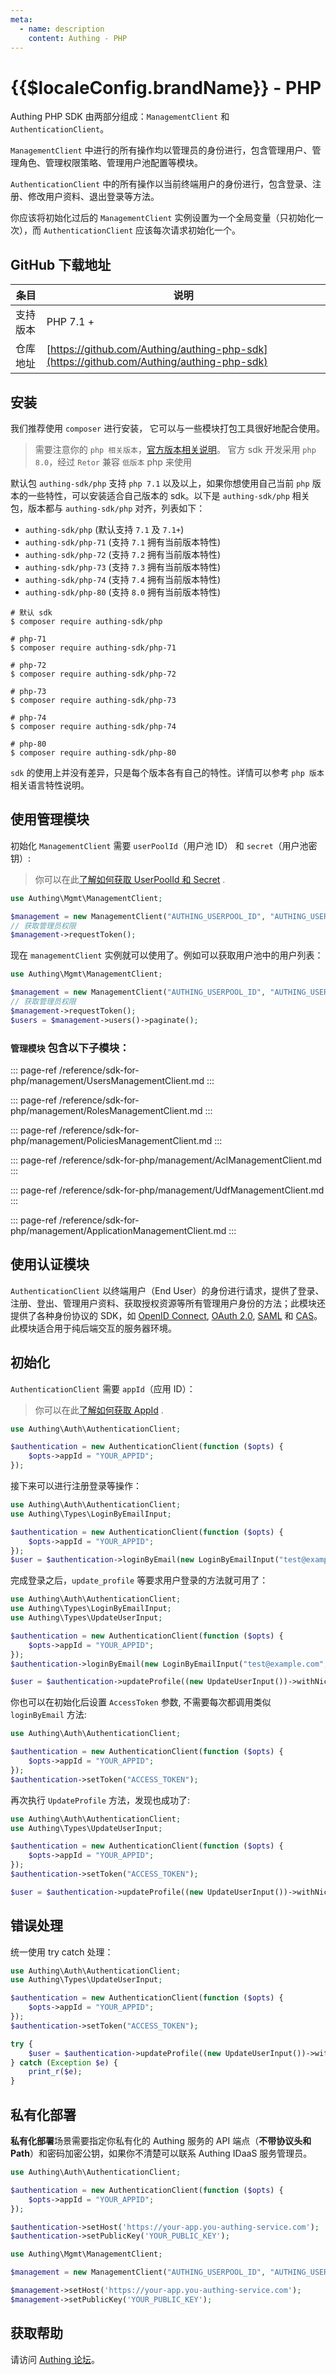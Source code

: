 ```yaml
---
meta:
  - name: description
    content: Authing - PHP
---
```


# {{$localeConfig.brandName}} - PHP

<LastUpdated/>

Authing PHP SDK 由两部分组成：`ManagementClient` 和 `AuthenticationClient`。

`ManagementClient` 中进行的所有操作均以管理员的身份进行，包含管理用户、管理角色、管理权限策略、管理用户池配置等模块。

`AuthenticationClient` 中的所有操作以当前终端用户的身份进行，包含登录、注册、修改用户资料、退出登录等方法。

你应该将初始化过后的 `ManagementClient` 实例设置为一个全局变量（只初始化一次），而 `AuthenticationClient` 应该每次请求初始化一个。

## GitHub 下载地址

| 条目     | 说明                                        |
| -------- | ------------------------------------------- |
| 支持版本 |  PHP 7.1 +                                 |
| 仓库地址 | [https://github.com/Authing/authing-php-sdk](https://github.com/Authing/authing-php-sdk) |

## 安装

我们推荐使用 `composer` 进行安装， 它可以与一些模块打包工具很好地配合使用。

> 需要注意你的 `php 相关版本`，[官方版本相关说明](https://www.php.net/supported-versions.php)。
> 官方 sdk 开发采用 `php 8.0`，经过 `Retor` 兼容 `低版本` php 来使用

默认包 `authing-sdk/php` 支持 `php 7.1` 以及以上，如果你想使用自己当前 `php` 版本的一些特性，可以安装适合自己版本的 sdk。以下是 `authing-sdk/php` 相关包，版本都与 `authing-sdk/php` 对齐，列表如下：

- `authing-sdk/php` (默认支持 `7.1` 及 `7.1+`)
- `authing-sdk/php-71` (支持 `7.1` 拥有当前版本特性)
- `authing-sdk/php-72` (支持 `7.2` 拥有当前版本特性)
- `authing-sdk/php-73` (支持 `7.3` 拥有当前版本特性)
- `authing-sdk/php-74` (支持 `7.4` 拥有当前版本特性)
- `authing-sdk/php-80` (支持 `8.0` 拥有当前版本特性)

```shell
# 默认 sdk
$ composer require authing-sdk/php

# php-71
$ composer require authing-sdk/php-71

# php-72
$ composer require authing-sdk/php-72

# php-73
$ composer require authing-sdk/php-73

# php-74
$ composer require authing-sdk/php-74

# php-80
$ composer require authing-sdk/php-80
```

`sdk` 的使用上并没有差异，只是每个版本各有自己的特性。详情可以参考 `php 版本` 相关语言特性说明。 

## 使用管理模块

初始化 `ManagementClient` 需要 `userPoolId`（用户池 ID） 和 `secret`（用户池密钥）:

> 你可以在此[了解如何获取 UserPoolId 和 Secret](/guides/faqs/get-userpool-id-and-secret.md) .

```php
use Authing\Mgmt\ManagementClient;

$management = new ManagementClient("AUTHING_USERPOOL_ID", "AUTHING_USERPOOL_SECRET");
// 获取管理员权限
$management->requestToken();
```

现在 `managementClient` 实例就可以使用了。例如可以获取用户池中的用户列表：

```php
use Authing\Mgmt\ManagementClient;

$management = new ManagementClient("AUTHING_USERPOOL_ID", "AUTHING_USERPOOL_SECRET");
// 获取管理员权限
$management->requestToken();
$users = $management->users()->paginate();
```

### `管理模块` 包含以下子模块：

::: page-ref /reference/sdk-for-php/management/UsersManagementClient.md
:::

::: page-ref /reference/sdk-for-php/management/RolesManagementClient.md
:::

::: page-ref /reference/sdk-for-php/management/PoliciesManagementClient.md
:::

::: page-ref /reference/sdk-for-php/management/AclManagementClient.md
:::

::: page-ref /reference/sdk-for-php/management/UdfManagementClient.md
:::

::: page-ref /reference/sdk-for-php/management/ApplicationManagementClient.md
:::

## 使用认证模块

`AuthenticationClient` 以终端用户（End User）的身份进行请求，提供了登录、注册、登出、管理用户资料、获取授权资源等所有管理用户身份的方法；此模块还提供了各种身份协议的 SDK，如 [OpenID Connect](/guides/federation/oidc.md), [OAuth 2.0](/guides/federation/oauth.md), [SAML](/guides/federation/saml.md) 和 [CAS](/guides/federation/cas.md)。此模块适合用于纯后端交互的服务器环境。

## 初始化

`AuthenticationClient` 需要 `appId`（应用 ID）：

> 你可以在此[了解如何获取 AppId](/guides/faqs/get-app-id-and-secret.md) .

```php
use Authing\Auth\AuthenticationClient;

$authentication = new AuthenticationClient(function ($opts) {
    $opts->appId = "YOUR_APPID";
});
```

接下来可以进行注册登录等操作：

```php
use Authing\Auth\AuthenticationClient;
use Authing\Types\LoginByEmailInput;

$authentication = new AuthenticationClient(function ($opts) {
    $opts->appId = "YOUR_APPID";
});
$user = $authentication->loginByEmail(new LoginByEmailInput("test@example.com", "123456"));
```

完成登录之后，`update_profile` 等要求用户登录的方法就可用了：

```php
use Authing\Auth\AuthenticationClient;
use Authing\Types\LoginByEmailInput;
use Authing\Types\UpdateUserInput;

$authentication = new AuthenticationClient(function ($opts) {
    $opts->appId = "YOUR_APPID";
});
$authentication->loginByEmail(new LoginByEmailInput("test@example.com", "123456"));

$user = $authentication->updateProfile((new UpdateUserInput())->withNickname("nickname"));
```

你也可以在初始化后设置 `AccessToken` 参数, 不需要每次都调用类似 `loginByEmail` 方法:

```php
use Authing\Auth\AuthenticationClient;

$authentication = new AuthenticationClient(function ($opts) {
    $opts->appId = "YOUR_APPID";
});
$authentication->setToken("ACCESS_TOKEN");
```

再次执行 `UpdateProfile` 方法，发现也成功了:

```php
use Authing\Auth\AuthenticationClient;
use Authing\Types\UpdateUserInput;

$authentication = new AuthenticationClient(function ($opts) {
    $opts->appId = "YOUR_APPID";
});
$authentication->setToken("ACCESS_TOKEN");

$user = $authentication->updateProfile((new UpdateUserInput())->withNickname("nickname"));
```

## 错误处理

统一使用 try catch 处理：

```php
use Authing\Auth\AuthenticationClient;
use Authing\Types\UpdateUserInput;

$authentication = new AuthenticationClient(function ($opts) {
    $opts->appId = "YOUR_APPID";
});
$authentication->setToken("ACCESS_TOKEN");

try {
    $user = $authentication->updateProfile((new UpdateUserInput())->withNickname("nickname"));
} catch (Exception $e) {
    print_r($e);
}
```

## 私有化部署

**私有化部署**场景需要指定你私有化的 Authing 服务的 API 端点（**不带协议头和 Path**）和密码加密公钥，如果你不清楚可以联系 Authing IDaaS 服务管理员。

```php
use Authing\Auth\AuthenticationClient;

$authentication = new AuthenticationClient(function ($opts) {
    $opts->appId = "YOUR_APPID";
});

$authentication->setHost('https://your-app.you-authing-service.com');
$authentication->setPublicKey('YOUR_PUBLIC_KEY');
```

```php
use Authing\Mgmt\ManagementClient;

$management = new ManagementClient("AUTHING_USERPOOL_ID", "AUTHING_USERPOOL_SECRET");

$management->setHost('https://your-app.you-authing-service.com');
$management->setPublicKey('YOUR_PUBLIC_KEY');
```

## 获取帮助

请访问 [Authing 论坛](https://forum.authing.cn/)。
